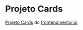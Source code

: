 # Projeto Cards
[Projeto Cards](https://luizfelipe0413.github.io/Projeto-Cards/) do [frontendmentor.io](https://www.frontendmentor.io/)